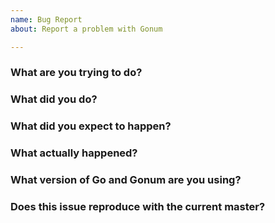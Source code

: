 ```yaml
---
name: Bug Report
about: Report a problem with Gonum

---
```

<!--
Please make sure your issue title matches the Go convention; a summary
of the problem, prefixed by the primary affected package.
-->
### What are you trying to do?


### What did you do?
<!-- Please include a link to a minimal reproducer here. -->


### What did you expect to happen?


### What actually happened?


### What version of Go and Gonum are you using?
<!--
Paste the output of `go version` and if you are installing Gonum from source, paste
the output of `(cd $(go env GOPATH)/src/gonum.org/v1/gonum && git rev-parse HEAD)`.
-->


### Does this issue reproduce with the current master?

